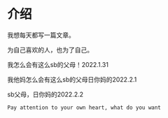 # 介绍

我想每天都写一篇文章。

为自己喜欢的人，也为了自己。

我怎么会有这么sb的父母！2022.1.31

我他妈怎么会有这么sb的父母日你妈的2022.2.1

sb父母，日你妈的2022.2.2

`Pay attention to your own heart, what do you want`